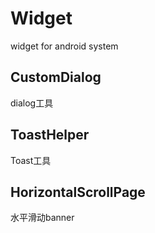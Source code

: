 # Widget
widget for android system

## CustomDialog
dialog工具

## ToastHelper
Toast工具

## HorizontalScrollPage
水平滑动banner
